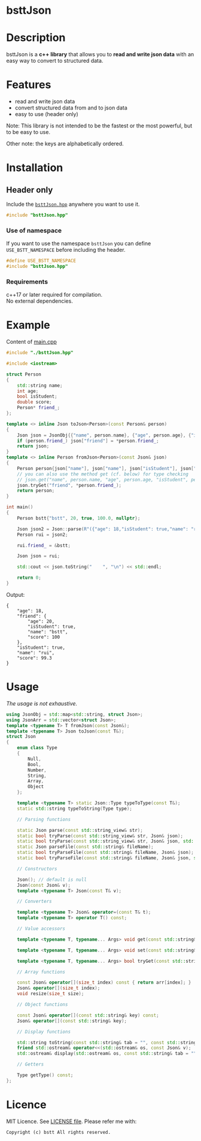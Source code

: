 # bsttJson

# Description

bsttJson is a **c++ library** that allows you to **read and write json data** with an easy way to convert to structured data.

# Features

- read and write json data
- convert structured data from and to json data
- easy to use (header only)

Note: This library is not intended to be the fastest or the most powerful, but to be easy to use.

Other note: the keys are alphabetically ordered.

# Installation

## Header only

Include the [`bsttJson.hpp`](bsttJson.hpp) anywhere you want to use it.  

```cpp
#include "bsttJson.hpp"
```
### Use of namespace

If you want to use the namespace `bsttJson` you can define `USE_BSTT_NAMESPACE` before including the header.

```cpp
#define USE_BSTT_NAMESPACE
#include "bsttJson.hpp"
```

### Requirements

c++17 or later required for compilation.  
No external dependencies.

# Example

Content of [main.cpp](main.cpp)
```cpp
#include "./bsttJson.hpp"

#include <iostream>

struct Person
{
	std::string name;
	int age;
	bool isStudent;
	double score;
	Person* friend_;
};

template <> inline Json toJson<Person>(const Person& person)
{
	Json json = JsonObj{{"name", person.name}, {"age", person.age}, {"isStudent", person.isStudent}, {"score", person.score}};
	if (person.friend_) json["friend"] = *person.friend_;
	return json;
}
template <> inline Person fromJson<Person>(const Json& json)
{
	Person person{json["name"], json["name"], json["isStudent"], json["score"], nullptr};
	// you can also use the method get (cf. below) for type checking
	// json.get("name", person.name, "age", person.age, "isStudent", person.isStudent, "score", person.score);
	json.tryGet("friend", *person.friend_);
	return person;
}

int main()
{
	Person bstt{"bstt", 20, true, 100.0, nullptr};

	Json json2 = Json::parse(R"({"age": 18,"isStudent": true,"name": "rui","score": 99.3})");
	Person rui = json2;

	rui.friend_ = &bstt;

	Json json = rui;

	std::cout << json.toString("    ", "\n") << std::endl;

	return 0;
}
```

Output:
```
{
    "age": 18,
    "friend": {
        "age": 20,
        "isStudent": true,
        "name": "bstt",
        "score": 100
    },
    "isStudent": true,
    "name": "rui",
    "score": 99.3
}
```

# Usage

*The usage is not exhaustive.*

```cpp
using JsonObj = std::map<std::string, struct Json>;
using JsonArr = std::vector<struct Json>;
template <typename T> T fromJson(const Json&);
template <typename T> Json toJson(const T&);
struct Json
{
	enum class Type
	{
		Null,
		Bool,
		Number,
		String,
		Array,
		Object
	};

	template <typename T> static Json::Type typeToType(const T&);
	static std::string typeToString(Type type);

	// Parsing functions

	static Json parse(const std::string_view& str);
	static bool tryParse(const std::string_view& str, Json& json);
	static bool tryParse(const std::string_view& str, Json& json, std::string& error);
	static Json parseFile(const std::string& fileName);
	static bool tryParseFile(const std::string& fileName, Json& json);
	static bool tryParseFile(const std::string& fileName, Json& json, std::string& error);

	// Constructors

	Json(); // default is null
	Json(const Json& v);
	template <typename T> Json(const T& v);

	// Converters

	template <typename T> Json& operator=(const T& t);
	template <typename T> operator T() const;

	// Value accessors

	template <typename T, typename... Args> void get(const std::string& key, T& value, Args&&... args) const;

	template <typename T, typename... Args> void set(const std::string& key, const T& value, Args&&... args);

	template <typename T, typename... Args> bool tryGet(const std::string& key, T& value, Args&&... args) const;

	// Array functions

	const Json& operator[](size_t index) const { return arr[index]; }
	Json& operator[](size_t index);
	void resize(size_t size);

	// Object functions

	const Json& operator[](const std::string& key) const;
	Json& operator[](const std::string& key);

	// Display functions

	std::string toString(const std::string& tab = "", const std::string& newLine = "") const;
	friend std::ostream& operator<<(std::ostream& os, const Json& v);
	std::ostream& display(std::ostream& os, const std::string& tab = "", const std::string& newLine = "", size_t currentTabCount = 0) const;

	// Getters

	Type getType() const;
};
```

# Licence

MIT Licence. See [LICENSE file](LICENSE).
Please refer me with:

	Copyright (c) bstt All rights reserved.
